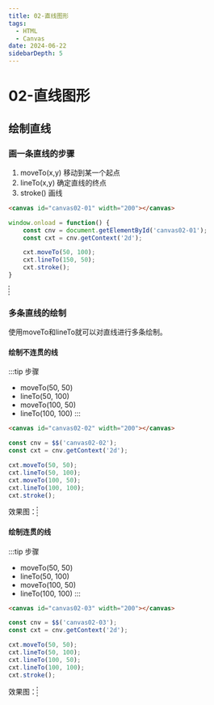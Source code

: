 ```yaml
---
title: 02-直线图形
tags:
  - HTML
  - Canvas
date: 2024-06-22
sidebarDepth: 5
---
```


# 02-直线图形

## 绘制直线
### 画一条直线的步骤

1. moveTo(x,y) 移动到某一个起点
2. lineTo(x,y) 确定直线的终点
3. stroke() 画线

```html
<canvas id="canvas02-01" width="200"></canvas>
```
```js
window.onload = function() {
    const cnv = document.getElementById('canvas02-01');
    const cxt = cnv.getContext('2d');

    cxt.moveTo(50, 100);
    cxt.lineTo(150, 50);
    cxt.stroke();
}
```

<canvas id="canvas02-01" width="200" style="border: 1px dashed gray;"></canvas>

### 多条直线的绘制

使用moveTo和lineTo就可以对直线进行多条绘制。

#### 绘制不连贯的线

:::tip 步骤
- moveTo(50, 50)
- lineTo(50, 100)
- moveTo(100, 50)
- lineTo(100, 100)
:::

```html
<canvas id="canvas02-02" width="200"></canvas>
```

```js
const cnv = $$('canvas02-02');
const cxt = cnv.getContext('2d');

cxt.moveTo(50, 50);
cxt.lineTo(50, 100);
cxt.moveTo(100, 50);
cxt.lineTo(100, 100);
cxt.stroke();
```
效果图：
<canvas id="canvas02-02" width="200" style="border: 1px dashed gray;"></canvas>

#### 绘制连贯的线

:::tip 步骤
- moveTo(50, 50)
- lineTo(50, 100)
- moveTo(100, 50)
- lineTo(100, 100)
:::

```html
<canvas id="canvas02-03" width="200"></canvas>
```

```js
const cnv = $$('canvas02-03');
const cxt = cnv.getContext('2d');

cxt.moveTo(50, 50);
cxt.lineTo(50, 100);
cxt.lineTo(100, 50);
cxt.lineTo(100, 100);
cxt.stroke();
```
效果图：
<canvas id="canvas02-03" width="200" style="border: 1px dashed gray;"></canvas>

<script setup>
import { onMounted } from 'vue'
function $$(id) {
    return document.getElementById(id);
}

onMounted(() => {
    const cnv = $$('canvas02-01');
    const cxt = cnv.getContext('2d');

    cxt.moveTo(50, 100);
    cxt.lineTo(150, 50);
    cxt.stroke();

    const cnv2 = $$('canvas02-02');
    const cxt2 = cnv2.getContext('2d');

    cxt2.moveTo(50, 50);
    cxt2.lineTo(50, 100);
    cxt2.moveTo(100, 50);
    cxt2.lineTo(100, 100);
    cxt2.stroke();

    const cnv1 = $$('canvas02-03');
    const cxt1 = cnv1.getContext('2d');

    cxt1.moveTo(50, 50);
    cxt1.lineTo(50, 100);
    cxt1.lineTo(100, 50);
    cxt1.lineTo(100, 100);
    cxt1.stroke();
})
</script>

